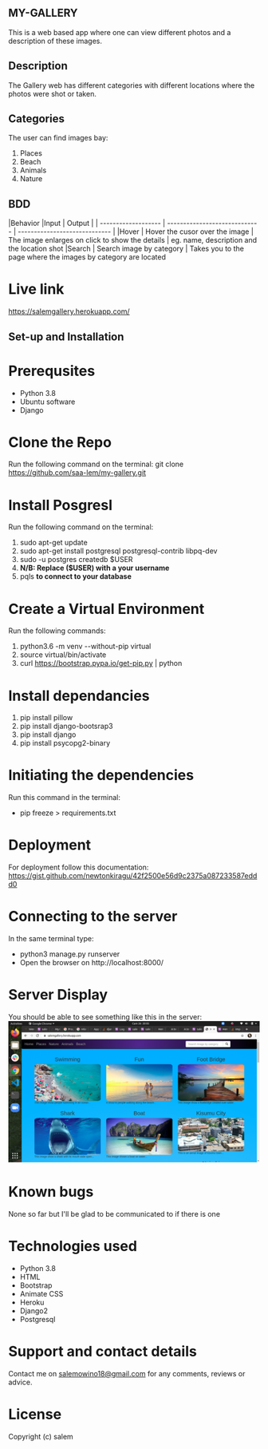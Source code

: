 
## MY-GALLERY
This is a web based app where one can view different photos and a description of these images.
## Description

The Gallery web has different categories with different locations where the photos were shot or taken. 

## Categories
The user can find images bay:
1. Places
2. Beach
3. Animals
4. Nature
 

 ## BDD
|Behavior 	           |Input 	                     |
Output                         |
| ------------------- | ----------------------------- | 
 ----------------------------- |
|Hover |	Hover the cusor over the image |	The image enlarges on click to show the details |
eg. name, description and the location shot
|Search |	Search image by category |	Takes you to the page where the images by category are located

 # Live link
https://salemgallery.herokuapp.com/

## Set-up and Installation

# Prerequsites

- Python 3.8
- Ubuntu software
- Django
 # Clone the Repo

Run the following command on the terminal:  git clone https://github.com/saa-lem/my-gallery.git

# Install Posgresl 
Run the following command on the terminal:
1. sudo apt-get update
2. sudo apt-get install postgresql postgresql-contrib libpq-dev
3. sudo -u postgres createdb $USER
4.  **N/B: Replace ($USER) with a your username**
5. pqls 
     **to connect to your database**
# Create a Virtual Environment
Run the following commands:
1. python3.6 -m venv --without-pip virtual
2. source virtual/bin/activate
3. curl https://bootstrap.pypa.io/get-pip.py | python
# Install dependancies
1. pip install pillow
2. pip install django-bootsrap3
3. pip install django
4. pip install psycopg2-binary  

# Initiating the dependencies
Run this command in the terminal: 
- pip freeze > requirements.txt
# Deployment
For deployment  follow this documentation: https://gist.github.com/newtonkiragu/42f2500e56d9c2375a087233587eddd0
 # Connecting to the server
In the same terminal type: 
- python3 manage.py runserver
- Open the browser on http://localhost:8000/

 # Server Display
 You should be able to see something like this in the server:
![The server Output](mygallery/static/img/screen.png) 
# Known bugs
None so far but I'll be glad to be communicated to if there is one

# Technologies used

- Python 3.8
- HTML
- Bootstrap 
- Animate CSS
- Heroku
- Django2
- Postgresql

# Support and contact details

Contact me on salemowino18@gmail.com for any comments, reviews or advice.
# License

Copyright (c) salem